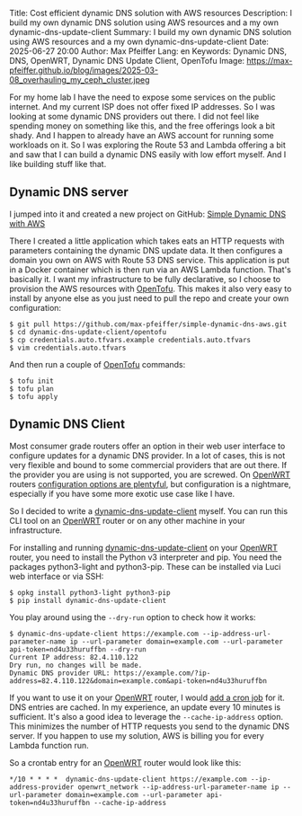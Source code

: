 Title: Cost efficient dynamic DNS solution with AWS resources
Description: I build my own dynamic DNS solution using AWS resources and a my own dynamic-dns-update-client
Summary: I build my own dynamic DNS solution using AWS resources and a my own dynamic-dns-update-client
Date: 2025-06-27 20:00
Author: Max Pfeiffer
Lang: en
Keywords: Dynamic DNS, DNS, OpenWRT, Dynamic DNS Update Client, OpenTofu
Image: https://max-pfeiffer.github.io/blog/images/2025-03-08_overhauling_my_ceph_cluster.jpeg

For my home lab I have the need to expose some services on the public internet. And my current ISP does not offer
fixed IP addresses. So I was looking at some dynamic DNS providers out there. I did not feel like spending money on
something like this, and the free offerings look a bit shady. And I happen to already have an AWS account for running
some workloads on it. So I was exploring the Route 53 and Lambda offering a bit and saw that I can build a dynamic DNS
easily with low effort myself. And I like building stuff like that.

## Dynamic DNS server
I jumped into it and created a new project on GitHub: [Simple Dynamic DNS with AWS](https://github.com/max-pfeiffer/simple-dynamic-dns-aws)



There I created a little application which takes eats an HTTP requests with parameters containing the dynamic DNS update
data. It then configures a domain you own on AWS with Route 53 DNS service.
This application is put in a Docker container which is then run via an AWS Lambda function. That's basically it.
I want my infrastructure to be fully declarative, so I choose to provision the AWS resources with
[OpenTofu](https://opentofu.org/). This makes it also very easy to install by anyone else as you just need to pull the
repo and create your own configuration: 
```shell
$ git pull https://github.com/max-pfeiffer/simple-dynamic-dns-aws.git
$ cd dynamic-dns-update-client/opentofu
$ cp credentials.auto.tfvars.example credentials.auto.tfvars
$ vim credentials.auto.tfvars
```
And then run a couple of [OpenTofu](https://opentofu.org/) commands:
```shell
$ tofu init
$ tofu plan
$ tofu apply
```

## Dynamic DNS Client
Most consumer grade routers offer an option in their web user interface to configure updates for a dynamic DNS provider.
In a lot of cases, this is not very flexible and bound to some commercial providers that are out there. If the provider
you are using is not supported, you are screwed.
On [OpenWRT](https://openwrt.org/) routers [configuration options are plentyful](https://openwrt.org/docs/guide-user/services/ddns/client),
but configuration is a nightmare, especially if you have some more exotic use case like I have.

So I decided to write a [dynamic-dns-update-client](https://github.com/max-pfeiffer/dynamic-dns-update-client) myself.
You can run this CLI tool on an [OpenWRT](https://openwrt.org/) router or on any other machine in your infrastructure.

For installing and running [dynamic-dns-update-client](https://github.com/max-pfeiffer/dynamic-dns-update-client) on
your [OpenWRT](https://openwrt.org/) router, you need to install the Python v3 interpreter and pip. You need the
packages python3-light and python3-pip. These can be installed via Luci web interface or via SSH:
```shell
$ opkg install python3-light python3-pip
$ pip install dynamic-dns-update-client
```

You play around using the `--dry-run` option to check how it works:
```shell
$ dynamic-dns-update-client https://example.com --ip-address-url-parameter-name ip --url-parameter domain=example.com --url-parameter api-token=nd4u33huruffbn --dry-run
Current IP address: 82.4.110.122
Dry run, no changes will be made.
Dynamic DNS provider URL: https://example.com/?ip-address=82.4.110.122&domain=example.com&api-token=nd4u33huruffbn
```

If you want to use it on your [OpenWRT](https://openwrt.org/) router, I would
[add a cron job](https://openwrt.org/docs/guide-user/base-system/cron) for it. DNS entries are cached. In my experience,
an update every 10 minutes is sufficient. It's also a good idea to leverage the `--cache-ip-address` option. This
minimizes the number of HTTP requests you send to the dynamic DNS server. If you happen to use my solution, AWS is
billing you for every Lambda function run. 

So a crontab entry for an [OpenWRT](https://openwrt.org/) router would look like this:
```shell
*/10 * * * *  dynamic-dns-update-client https://example.com --ip-address-provider openwrt_network --ip-address-url-parameter-name ip --url-parameter domain=example.com --url-parameter api-token=nd4u33huruffbn --cache-ip-address

```
